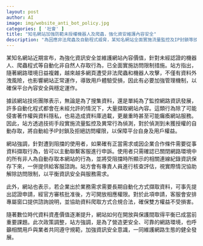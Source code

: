 ```yaml
---
layout: post
author: AI
image: img/website_anti_bot_policy.jpg
categories: [ '社會' ]
title: "知名網站加強防範未授權機器人及爬蟲，強化資安維護內容安全"
description: "為因應非法爬蟲及自動程式威脅，某知名網站全面實施流量監控及IP封鎖等技術措施，嚴格限制未認證自動存取行為，保障資料安全與用戶體驗。如有正當擷取需求，使用者可透過客服申訴或企業申請認證，網站將核查後協助權限開放，兼顧資訊安全與服務彈性。"
---
```

某知名網站近期宣布，為強化資訊安全並維護網站內容價值，針對未經認證的機器人、爬蟲程式等自動化非自然人存取行為，已全面實施訪問限制措施。站方指出，隨著網路環境日益複雜，越來越多網頁遭受非法爬蟲和機器人攻擊，不僅有資料外洩風險，也影響網站正常運作，導致用戶體驗受損，因此有必要加強管理機制，以確保平台內容安全與穩定運作。

據該網站技術團隊表示，無論是為了搜集資料，還是單純為了監控網路資訊發展，許多自動化程式都會在未經允許的情況下，大量擷取網站內容。這類行為除了可能侵害著作權與資料隱私，也易造成資料庫過載，更嚴重時甚至可能癱瘓網站服務。因此，站方透過技術手段實施流量監控及異常行為偵測，對於偵測到未獲授權的自動存取，將自動給予IP封鎖及拒絕訪問權限，以保障平台自身及用戶權益。

網站強調，針對遭到阻擋的使用者，如果確有正當需求或因企業合作條件需要從事資料擷取行為，皆可以主動聯繫客服進行申訴。使用者只需確認已關閉網路環境中的所有非人為自動存取本網站的行為，並將受阻擋時所顯示的相關連線紀錄資訊保存下來，一併提供給客服諮詢。站方會有專責人員進行核查評估，視實際情況協助解除訪問限制，以平衡資訊安全與服務需求。

此外，網站也表示，若企業出於業務需求需要長期自動化方式擷取資料，可事先提出認證申請，經官方審核批准後，方可開放相應權限。對於此項申請，客服會安排專屬窗口提供諮詢說明，並協助資料爬取方式合規合法，確保雙方權益不受損害。

隨著數位時代資料資產價值逐漸提升，網站如何在開放與保護間取得平衡已成當前重要課題。此次政策調整，站方強調，是為了營造更安全、可靠的網路環境，也呼籲相關用戶與業者共同遵守規範，加強資訊安全意識，一同維護網路生態的健全發展。